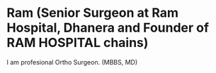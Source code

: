 # Ram (Senior Surgeon at Ram Hospital, Dhanera and Founder of RAM HOSPITAL chains)
I am profesional Ortho Surgeon. (MBBS, MD)
